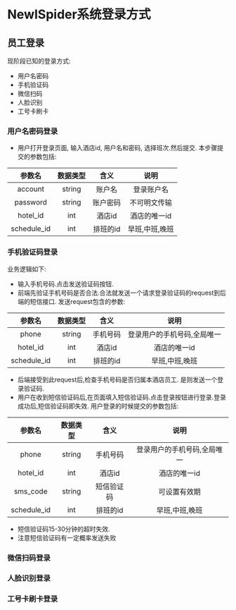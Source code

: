 # NewISpider系统登录方式

## 员工登录

现阶段已知的登录方式:

* 用户名密码 
* 手机验证码
* 微信扫码
* 人脸识别
* 工号卡刷卡

### 用户名密码登录

* 用户打开登录页面, 输入酒店id, 用户名和密码, 选择班次.然后提交. 本步骤提交的参数包括:

|参数名|数据类型|含义|说明|
|:--:|:--:|:--:|:--:|
|account|string|账户名|登录账户名|
|password|string|账户密码|不可明文传输|
|hotel_id|int|酒店id|酒店的唯一id|
|schedule_id|int|排班的id|早班,中班,晚班|

### 手机验证码登录

业务逻辑如下:

* 输入手机号码.点击发送验证码按钮.
* 前端先验证手机号码是否合法.合法就发送一个请求登录验证码的request到后端的短信接口. 发送request包含的参数:

|参数名|数据类型|含义|说明|
|:--:|:--:|:--:|:--:|
|phone|string|手机号码|登录用户的手机号码,全局唯一|
|hotel_id|int|酒店id|酒店的唯一id|
|schedule_id|int|排班的id|早班,中班,晚班|

* 后端接受到此request后,检查手机号码是否归属本酒店员工. 是则发送一个登录验证码.
* 用户在收到短信验证码后,在页面填入短信验证码.点击登录按钮进行登录.登录成功后,短信验证码即失效. 用户登录的时候提交的参数包括:

|参数名|数据类型|含义|说明|
|:--:|:--:|:--:|:--:|
|phone|string|手机号码|登录用户的手机号码,全局唯一|
|hotel_id|int|酒店id|酒店的唯一id|
|sms_code|string|短信验证码|可设置有效期|
|schedule_id|int|排班的id|早班,中班,晚班|

* 短信验证码15-30分钟的超时失效.
* 注意短信验证码有一定概率发送失败

### 微信扫码登录

### 人脸识别登录

### 工号卡刷卡登录